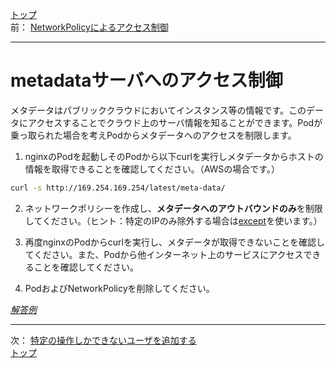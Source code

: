 [トップ](../README.md)  
前： [NetworkPolicyによるアクセス制御](networkpolicy.md)  

---

# metadataサーバへのアクセス制御

メタデータはパブリッククラウドにおいてインスタンス等の情報です。このデータにアクセスすることでクラウド上のサーバ情報を知ることができます。Podが乗っ取られた場合を考えPodからメタデータへのアクセスを制限します。

1. nginxのPodを起動しそのPodから以下curlを実行しメタデータからホストの情報を取得できることを確認してください。（AWSの場合です。）

``` sh
curl -s http://169.254.169.254/latest/meta-data/
```

2. ネットワークポリシーを作成し、**メタデータへのアウトバウンドのみ**を制限してください。（ヒント：特定のIPのみ除外する場合は[except](https://kubernetes.io/docs/reference/kubernetes-api/policy-resources/network-policy-v1/)を使います。）

3. 再度nginxのPodからcurlを実行し、メタデータが取得できないことを確認してください。また、Podから他インターネット上のサービスにアクセスできることを確認してください。

4. PodおよびNetworkPolicyを削除してください。

[*解答例*](../ans/metadata-server.md)  

---

次： [特定の操作しかできないユーザを追加する](user.md)  
[トップ](../README.md)  
